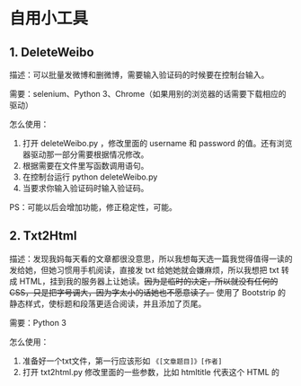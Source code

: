 # 自用小工具
## 1. DeleteWeibo
描述：可以批量发微博和删微博，需要输入验证码的时候要在控制台输入。

需要：selenium、Python 3、Chrome（如果用别的浏览器的话需要下载相应的驱动）

怎么使用：
1. 打开 deleteWeibo.py ，修改里面的 username 和 password 的值。还有浏览器驱动那一部分需要根据情况修改。
2. 根据需要在文件里写函数调用语句。
2. 在控制台运行 python deleteWeibo.py
3. 当要求你输入验证码时输入验证码。

PS：可能以后会增加功能，修正稳定性，可能。
## 2. Txt2Html
描述：发现我妈每天看的文章都很没意思，所以我想每天选一篇我觉得值得一读的发给她，但她习惯用手机阅读，直接发 txt 给她她就会嫌麻烦，所以我想把 txt 转成 HTML，挂到我的服务器上让她读。~~因为是临时的决定，所以就没有任何的 CSS，只是把字号调大，因为字太小的话她也不愿意读了。~~ 使用了 Bootstrip 的静态样式，使标题和段落更适合阅读，并且添加了页尾。

需要：Python 3

怎么使用：
1. 准备好一个txt文件，第一行应该形如 `《[文章题目]》[作者]`
2. 打开 txt2html.py 修改里面的一些参数，比如 htmltitle 代表这个 HTML 的 <title>。
3.  `python txt2html.py [txt文件]` 
4. 检查生成的 HTML 文件，文件名为文章标题。

PS：可能以后会增加~~好看的~~更多的样式和功能，可能。
## 3. SinaBlogCrawler
描述：突然怀念起当年扒偶像博客的时光，所以写了个爬虫扒许嵩的博客，不过他已经好多年没写过博客了。

需要：Python 3

怎么使用：
1. 打开你想爬取的某个博客里最新的一篇博文，复制这篇博文的链接。
2. 将vae_blog.py里的`start`变量的值改为某篇博文的链接，这篇博文之前发布的全部博文都将保存到txt文件里。

PS：虽然名字叫vae_blog.py，其实谁的博文都能爬哈哈。

## 4. MorseTransform
描述：支持中文的莫斯电码互换工具，之前就想写了一直拖着没写。

需要： Python 3

怎么使用：

~~1. Morse.py 里分为两部分，前半部分为输入字符转换成摩斯电码，后半部分为将摩斯电码再转换成可读字符。~~
~~2. 按需使用这两部分。~~
1. 修改成交互式的了，输入需要转换的字符串，再输入转换模式，得到转换后的字符串。

PS：很晚了，下次闲了再修饰吧，反正功能是实现了。

## 5. text2pic
描述：将文本文档转成适合手机阅读的图片。

需要： Python 3

怎么使用：
1. 修改里面的字体文件地址、fontSize、lineSpace（行间距）、indent（段前缩进几个字符）的值。默认左侧空出两个字符的距离，上方空出一个字符+一个行间距的距离。
2. 修改需要转换的txt文档的地址，运行这个 py 文件。

PS：默认灰色底黑色字，或许以后会在背景加好看的图。
